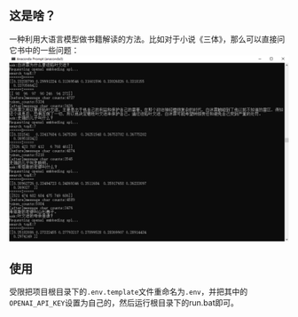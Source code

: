 ## 这是啥？

一种利用大语言模型做书籍解读的方法。比如对于小说《三体》，那么可以直接问它书中的一些问题：
![Example Image](https://raw.githubusercontent.com/KikiLetGo/My-Reader/master/doc/images/chat_message.png)


## 使用

受限把项目根目录下的`.env.template`文件重命名为`.env`，并把其中的`OPENAI_API_KEY`设置为自己的，然后运行根目录下的run.bat即可。
